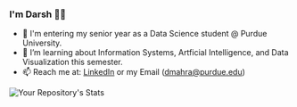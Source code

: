 ### I'm Darsh 👋🏽
  - 🔭 I'm entering my senior year as a Data Science student @ Purdue University. 
  - 🌱 I’m learning about Information Systems, Artficial Intelligence, and Data Visualization this semester. 
  - 📫 Reach me at: [LinkedIn](https://www.linkedin.com/in/dmahra/) or my Email (dmahra@purdue.edu)


![Your Repository's Stats](https://github-readme-stats.vercel.app/api?username=dMahra&show_icons=true)

<!--
**dMahra/dMahra** is a ✨ _special_ ✨ repository because its `README.md` (this file) appears on your GitHub profile.

Here are some ideas to get you started:

- 🔭 I’m currently working on ...
- 🌱 I’m currently learning ...
- 👯 I’m looking to collaborate on ...
- 🤔 I’m looking for help with ...
- 💬 Ask me about ...
- 📫 How to reach me: ...
- 😄 Pronouns: ...
- ⚡ Fun fact: ...
-->
